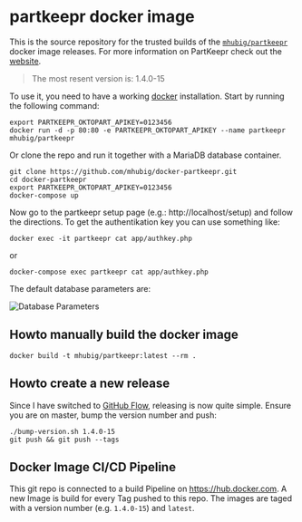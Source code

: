 # partkeepr docker image

This is the source repository for the trusted builds of the [`mhubig/partkeepr`][0] docker image releases. For more information on PartKeepr check out the [website][1].

> The most resent version is: 1.4.0-15

To use it, you need to have a working [docker][2] installation. Start by running
the following command:

```shell
export PARTKEEPR_OKTOPART_APIKEY=0123456
docker run -d -p 80:80 -e PARTKEEPR_OKTOPART_APIKEY --name partkeepr mhubig/partkeepr
```

Or clone the repo and run it together with a MariaDB database container.

```shell
git clone https://github.com/mhubig/docker-partkeepr.git
cd docker-partkeepr
export PARTKEEPR_OKTOPART_APIKEY=0123456
docker-compose up
```

Now go to the partkeepr setup page (e.g.: http://localhost/setup) and follow the directions. To get the authentikation key you can use something like:

```shell
docker exec -it partkeepr cat app/authkey.php
```

or

```shell
docker-compose exec partkeepr cat app/authkey.php
```

The default database parameters are:

![Database Parameters](https://raw.githubusercontent.com/mhubig/docker-partkeepr/master/setupdb.png "Database Parameters")

## Howto manually build the docker image

```shell
docker build -t mhubig/partkeepr:latest --rm .
```

## Howto create a new release

Since I have switched to [GitHub Flow][3], releasing is now quite simple. Ensure you are on master, bump the version number and push:

```shell
./bump-version.sh 1.4.0-15
git push && git push --tags
```

## Docker Image CI/CD Pipeline

This git repo is connected to a build Pipeline on https://hub.docker.com. A new Image is build for every Tag pushed to this repo. The images are taged with a version number (e.g. `1.4.0-15`) and `latest`.

[0]: https://hub.docker.com/r/mhubig/partkeepr/
[1]: http://www.partkeepr.org
[2]: https://www.docker.com
[3]: https://guides.github.com/introduction/flow/
